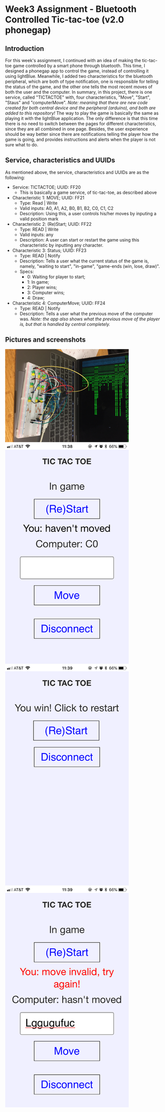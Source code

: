 # Week3 Assignment - Bluetooth Controlled Tic-tac-toe (v2.0 phonegap)

## Introduction
For this week's assignment, I continued with an idea of making the tic-tac-toe game controlled by a smart phone through bluetooth. This time, I designed a phonegap app to control the game, instead of controlling it using lightBlue. Meanwhile, I added two characteristics for the bluetooth peripheral, which are both of type notification, one is responsible for telling the status of the game, and the other one tells the most recent moves of both the user and the computer. In summary, in this project, there is one service, called "TICTACTOE" with, four characteristics, "Move", "Start", "Staus" and "computerMove". *Note: meaning that there are new code created for both central device and the peripheral (arduino), and both are added to this repository!*
The way to play the game is basically the same as playing it with the lightBlue application. The only difference is that this time there is no need to switch between the pages for different characteristics, since they are all combined in one page. Besides, the user experience should be way better since there are notifications telling the player how the game is going, and provides instructions and alerts when the player is not sure what to do.

## Service, characteristics and UUIDs
As mentioned above, the service, characteristics and UUIDs are as the following:
- Service: TICTACTOE; UUID: FF20
	- This is basically a game service, of tic-tac-toe, as described above
- Characteristic 1: MOVE; UUID: FF21
	- Type: Read | Write
	- Valid inputs: A0, A1, A2, B0, B1, B2, C0, C1, C2
	- Description: Using this, a user controls his/her moves by inputing a valid position mark
- Characteristic 2: (Re)Start; UUID: FF22
	- Type: READ | Write
	- Valid inputs: any
	- Description: A user can start or restart the game using this characteristic by inputting any character.
- Characteristic 3: Status; UUID: FF23
	- Type: READ | Notify
	- Description: Tells a user what the current status of the game is, namely, "waiting to start", "in-game", "game-ends (win, lose, draw)".
    - Specs:
        - 0: Waiting for player to start;
        - 1: In game;
        - 2: Player wins;
        - 3: Computer wins;
        - 4: Draw;
- Characteristic 4: ComputerMove; UUID: FF24
	- Type: READ | Notify
	- Description: Tells a user what the previous move of the computer was. *Note: the app also shows what the previous move of the player is, but that is handled by central completely.*

## Pictures and screenshots
<img src="documentation/1.jpeg" alt="demo" width="400"/>
<img src="documentation/2.jpeg" alt="2" width="400"/>
<img src="documentation/3.jpeg" alt="3" width="400"/>
<img src="documentation/4.jpeg" alt="3" width="400"/>
